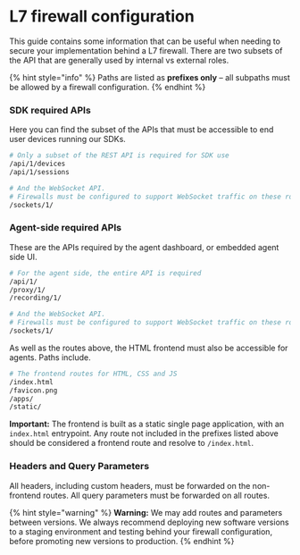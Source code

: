# L7 firewall configuration

This guide contains some information that can be useful when needing to secure your implementation behind a L7 firewall. There are two subsets of the API that are generally used by internal vs external roles.

{% hint style="info" %}
Paths are listed as **prefixes only** – all subpaths must be allowed by a firewall configuration.
{% endhint %}

### SDK required APIs

Here you can find the subset of the APIs that must be accessible to end user devices running our SDKs.

```bash
# Only a subset of the REST API is required for SDK use
/api/1/devices
/api/1/sessions

# And the WebSocket API.
# Firewalls must be configured to support WebSocket traffic on these routes 
/sockets/1/
```

### Agent-side required APIs 

These are the APIs required by the agent dashboard, or embedded agent side UI.

```bash
# For the agent side, the entire API is required
/api/1/
/proxy/1/
/recording/1/

# And the WebSocket API.
# Firewalls must be configured to support WebSocket traffic on these routes 
/sockets/1/
```

As well as the routes above, the HTML frontend must also be accessible for agents. Paths include.

```bash
# The frontend routes for HTML, CSS and JS
/index.html
/favicon.png
/apps/
/static/
```

**Important:** The frontend is built as a static single page application, with an `index.html` entrypoint. Any route not included in the prefixes listed above should be considered a frontend route and resolve to `/index.html`.

### Headers and Query Parameters

All headers, including custom headers, must be forwarded on the non-frontend routes. All query parameters must be forwarded on all routes.

{% hint style="warning" %}
**Warning:** We may add routes and parameters between versions. We always recommend  deploying new software versions to a staging environment and testing behind your firewall configuration, before promoting new versions to production.
{% endhint %}

